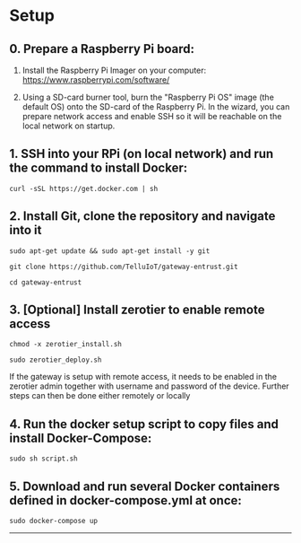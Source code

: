 # Setup

## 0. Prepare a Raspberry Pi board: 
1. Install the Raspberry Pi Imager on your computer: https://www.raspberrypi.com/software/

2. Using a SD-card burner tool, burn the "Raspberry Pi OS" image (the default OS) onto the SD-card of the Raspberry Pi. In the wizard, you can prepare network access and enable SSH so it will be reachable on the local network on startup.
   
## 1. SSH into your RPi (on local network) and run the command to install Docker:

`curl -sSL https://get.docker.com | sh`

## 2. Install Git, clone the repository and navigate into it

`sudo apt-get update && sudo apt-get install -y git`

`git clone https://github.com/TelluIoT/gateway-entrust.git`

`cd gateway-entrust`

## 3. [Optional] Install zerotier to enable remote access
`chmod -x zerotier_install.sh`

`sudo zerotier_deploy.sh`

If the gateway is setup with remote access, it needs to be enabled in the zerotier admin together with username and password of the device. Further steps can then be done either remotely or locally

## 4. Run the docker setup script to copy files and install Docker-Compose:
`sudo sh script.sh`

## 5. Download and run several Docker containers defined in docker-compose.yml at once:

`sudo docker-compose up`

---
